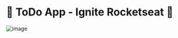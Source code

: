 # 🚀 ToDo App - Ignite Rocketseat 🚀
![image](https://user-images.githubusercontent.com/55723423/175814868-a2e0f677-981d-4f65-85ab-cdb87ef2b64c.png)
